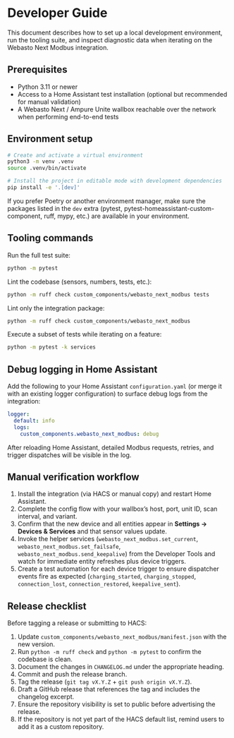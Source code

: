 # Developer Guide

This document describes how to set up a local development environment, run the tooling suite, and inspect diagnostic data when iterating on the Webasto Next Modbus integration.

## Prerequisites

- Python 3.11 or newer
- Access to a Home Assistant test installation (optional but recommended for manual validation)
- A Webasto Next / Ampure Unite wallbox reachable over the network when performing end-to-end tests

## Environment setup

```bash
# Create and activate a virtual environment
python3 -m venv .venv
source .venv/bin/activate

# Install the project in editable mode with development dependencies
pip install -e '.[dev]'
```

If you prefer Poetry or another environment manager, make sure the packages listed in the `dev` extra (pytest, pytest-homeassistant-custom-component, ruff, mypy, etc.) are available in your environment.

## Tooling commands

Run the full test suite:

```bash
python -m pytest
```

Lint the codebase (sensors, numbers, tests, etc.):

```bash
python -m ruff check custom_components/webasto_next_modbus tests
```

Lint only the integration package:

```bash
python -m ruff check custom_components/webasto_next_modbus
```

Execute a subset of tests while iterating on a feature:

```bash
python -m pytest -k services
```

## Debug logging in Home Assistant

Add the following to your Home Assistant `configuration.yaml` (or merge it with an existing logger configuration) to surface debug logs from the integration:

```yaml
logger:
  default: info
  logs:
    custom_components.webasto_next_modbus: debug
```

After reloading Home Assistant, detailed Modbus requests, retries, and trigger dispatches will be visible in the log.

## Manual verification workflow

1. Install the integration (via HACS or manual copy) and restart Home Assistant.
2. Complete the config flow with your wallbox’s host, port, unit ID, scan interval, and variant.
3. Confirm that the new device and all entities appear in **Settings → Devices & Services** and that sensor values update.
4. Invoke the helper services (`webasto_next_modbus.set_current`, `webasto_next_modbus.set_failsafe`, `webasto_next_modbus.send_keepalive`) from the Developer Tools and watch for immediate entity refreshes plus device triggers.
5. Create a test automation for each device trigger to ensure dispatcher events fire as expected (`charging_started`, `charging_stopped`, `connection_lost`, `connection_restored`, `keepalive_sent`).

## Release checklist

Before tagging a release or submitting to HACS:

1. Update `custom_components/webasto_next_modbus/manifest.json` with the new version.
2. Run `python -m ruff check` and `python -m pytest` to confirm the codebase is clean.
3. Document the changes in `CHANGELOG.md` under the appropriate heading.
4. Commit and push the release branch.
5. Tag the release (`git tag vX.Y.Z` + `git push origin vX.Y.Z`).
6. Draft a GitHub release that references the tag and includes the changelog excerpt.
7. Ensure the repository visibility is set to public before advertising the release.
8. If the repository is not yet part of the HACS default list, remind users to add it as a custom repository.
